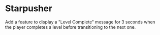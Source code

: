 # Starpusher

Add a feature to display a "Level Complete" message for 3 seconds when the player completes a level before transitioning to the next one.
